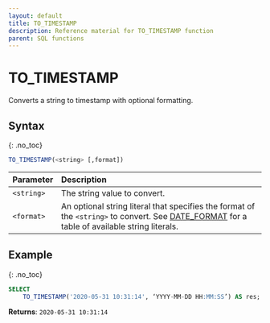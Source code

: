 ```yaml
---
layout: default
title: TO_TIMESTAMP
description: Reference material for TO_TIMESTAMP function
parent: SQL functions
---
```


# TO\_TIMESTAMP

Converts a string to timestamp with optional formatting.

## Syntax
{: .no_toc}

```sql
TO_TIMESTAMP(<string> [,format])
```

| Parameter  | Description                                        |
| :---------- | :-------------------------------------------------- |
| `<string>` | The string value to convert. |
| `<format>` | An optional string literal that specifies the format of the `<string>` to convert. See [DATE_FORMAT](../sql-reference/functions-reference/date-format.md) for a table of available string literals.  |

## Example
{: .no_toc}

```sql
SELECT
	TO_TIMESTAMP('2020-05-31 10:31:14', ‘YYYY-MM-DD HH:MM:SS’) AS res;
```

**Returns**: `2020-05-31 10:31:14`
